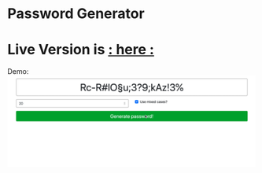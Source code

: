 # Password Generator

# Live Version is [: here :](https://alina-de.github.io/Password_Generator/)

Demo: ![demo](demo.gif)
